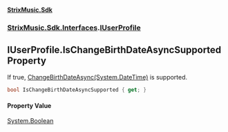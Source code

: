 #### [StrixMusic.Sdk](./index.md 'index')
### [StrixMusic.Sdk.Interfaces](./StrixMusic-Sdk-Interfaces.md 'StrixMusic.Sdk.Interfaces').[IUserProfile](./StrixMusic-Sdk-Interfaces-IUserProfile.md 'StrixMusic.Sdk.Interfaces.IUserProfile')
## IUserProfile.IsChangeBirthDateAsyncSupported Property
If true, [ChangeBirthDateAsync(System.DateTime)](./StrixMusic-Sdk-Interfaces-IUserProfile-ChangeBirthDateAsync(System-DateTime).md 'StrixMusic.Sdk.Interfaces.IUserProfile.ChangeBirthDateAsync(System.DateTime)') is supported.  
```csharp
bool IsChangeBirthDateAsyncSupported { get; }
```
#### Property Value
[System.Boolean](https://docs.microsoft.com/en-us/dotnet/api/System.Boolean 'System.Boolean')  
